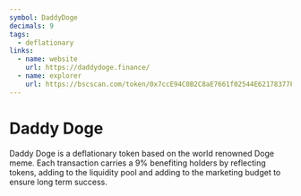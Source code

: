 ```yaml
---
symbol: DaddyDoge
decimals: 9
tags:
  - deflationary
links:
  - name: website
    url: https://daddydoge.finance/
  - name: explorer
    url: https://bscscan.com/token/0x7ccE94C0B2C8aE7661f02544E62178377Fe8cF92
---
```


# Daddy Doge

Daddy Doge is a deflationary token based on the world renowned Doge meme. Each transaction carries a 9% benefiting holders by reflecting tokens, adding to the liquidity pool and adding to the marketing budget to ensure long term success.
